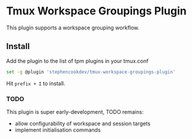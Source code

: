 # Tmux Workspace Groupings Plugin

This plugin supports a workspace grouping workflow.

## Install

Add the plugin to the list of tpm plugins in your tmux.conf

```bash
set -g @plugin 'stephencookdev/tmux-workspace-groupings-plugin'
```

Hit `prefix + I` to install.

### TODO

This plugin is super early-development, TODO remains:

- allow configurability of workspace and session targets
- implement initialisation commands
